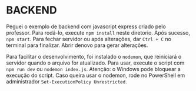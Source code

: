 # BACKEND

Peguei o exemplo de backend com javascript express criado pelo professor.
Para rodá-lo, execute `npm install` neste diretorio. Após sucesso, `npm start`.
Para fechar servidor ou após alterações, dar `Ctrl + C` no terminal para finalizar. Abrir denovo para gerar alterações.

Para facilitar o desenvolvimento, foi instalado o `nodemon`, que reiniciará o servidor quando o arquivo for atualizado.
Para usar, execute o script com `npm run dev` ou `nodemon index.js`.
Atenção: o Windows pode bloquear a execução do script. Caso queira usar o nodemon, rode no PowerShell em administrador `Set-ExecutionPolicy Unrestricted`.
